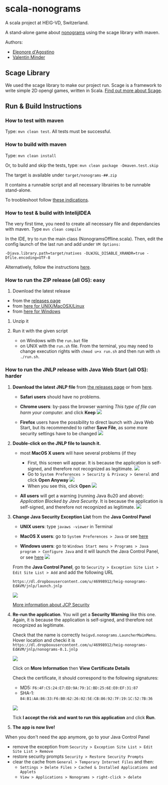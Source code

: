 # scala-nonograms

A scala project at HEIG-VD, Switzerland.

A stand-alone game about [nonograms](https://en.wikipedia.org/wiki/Nonogram) using the scage library with maven.

Authors:

- [Eleonore d'Agostino](https://github.com/paranoodle)
- [Valentin Minder](https://github.com/ValentinMinder)

## Scage Library

We used the scage library to make our project run. Scage is a framework to write simple 2D opengl games, written in Scala. [Find out more about Scage](https://github.com/dunnololda/scage/#introduction).

## Run & Build Instructions

### How to test with maven

Type: `mvn clean test`. All tests must be successful.

### How to build with maven

Type: `mvn clean install`

Or, to build and skip the tests, type: `mvn clean package -Dmaven.test.skip`

The target is available under `target/nonograms-##.zip`

It contains a runnable script and all necessary librairies to be runnable stand-alone.

To troobleshoot follow [these indications](https://github.com/dunnololda/scage/#for-maven-users).

### How to test & build with IntelijIDEA

The very first time, you need to create all necessary file and dependancies with maven. Type `mvn clean compile`

In the IDE, try to run the main class (NonogramsOffline.scala). Then, edit the config launch of the last run and add under `VM Options:`

`-Djava.library.path=target/natives -DLWJGL_DISABLE_XRANDR=true -Dfile.encoding=UTF-8`

Alternatively, follow the instructions [here](https://github.com/dunnololda/scage/#intellij-idea).

### How to run the ZIP release (all OS): easy

1. Download the latest release
 - from the [releases page](https://github.com/paranoodle/scala-nonograms/releases) 
 - from [here for UNIX/MacOSX/Linux](https://dl.dropboxusercontent.com/u/46998912/heig-nonograms-EdAVM/nonograms-0.1-linux.zip) 
 - from [here for Windows](https://dl.dropboxusercontent.com/u/46998912/heig-nonograms-EdAVM/nonograms-0.1-windows.zip)
1. Unzip it
1. Run it with the given script
	
	- on Windows with the `run.bat` file
	- on UNIX with the `run.sh` file. From the terminal, you may need to change execution rights with `chmod u+x run.sh` and then run with `sh ./run.sh`.

### How to run the JNLP release with Java Web Start (all OS): harder

1. **Download the latest JNLP file** from [the releases page](https://github.com/paranoodle/scala-nonograms/releases) or from [here](https://dl.dropboxusercontent.com/u/46998912/heig-nonograms-EdAVM/jnlp/launch.jnlp).

	- **Safari users** should have no problems.

	- **Chrome users**: by-pass the browser warning *This type of file can harm your computer.* and click **Keep** ![](img/warn01.png)

	- **Firefox** users have the possibility to direct launch with Java Web Start, but its recommended to rather **Save File**, as some more security settings have to be changed
	![](img/warn02.png)

1. **Double-click on the JNLP file to launch it.** 

	- most **MacOS X users** will have several problems (if they 
		- First, this screen will appear. It is because the application is self-signed, and therefore not recognized as legitimate.
		![](img/warn03.png)
		- Go to `System Preferences > Security & Privacy > General` and click **Open Anyway**
		![](img/warn04.png)
		- When you see this, click **Open**
		![](img/warn05.png)

	- **All users** will get a warning (running Java 8u20 and above): *Application Blocked by Java Security*. It is because the application is self-signed, and therefore not recognized as legitimate.
	![](img/warn08.png)

1. **Change Java Security Exception List** from the **Java Control Panel**

	- **UNIX users**: type `javaws -viewer` in Terminal

	- **MacOS X users**: go to `System Preferences > Java` or see [here](http://java.com/en/download/help/mac_controlpanel.xml)

	- **Windows users**: go to `Windows Start menu > Programs > Java program > Configure Java` and it will launch the Java Control Panel, or see [here](http://java.com/en/download/help/win_controlpanel.xml)
	![](img/warn09.png)
	
	From the **Java Control Panel**, go to `Security > Exception Site List > Edit Site List > Add` and add the following URL
	
	```
	https://dl.dropboxusercontent.com/u/46998912/heig-nonograms-EdAVM/jnlp/launch.jnlp
	```
	![](img/warn10.png)
	
	[More information about JCP Security](http://java.com/en/download/help/jcp_security.xml)

1. **Re-run the application**. You will get a **Security Warning** like this one. Again, it is because the application is self-signed, and therefore not recognized as legitimate.
	
	Check that the name is correctly `heigvd.nonograms.LauncherMainMenu`. Hover location and checki it is 
	`https://dl.dropboxusercontent.com/u/46998912/heig-nonograms-EdAVM/jnlp/nonograms-0.1.jnlp`

	![](img/warn11.png)
	
	Click on **More Information** then **View Certificate Details**
	
	Check the certificate, it should correspond to the following signatures: 
	- MD5: `F6:4F:C5:24:E7:ED:9A:79:1C:BD:25:6E:E0:EF:31:87`
	- SHA-1: `84:B1:AA:86:33:F6:B0:62:26:02:5E:CB:86:92:7F:19:1C:52:7B:36`
	
	![](img/warn12.png)
	
	Tick **I accept the risk and want to run this application** and click **Run**.

1. **The app is now live!**

When you don't need the app anymore, go to your Java Control Panel
 	
- remove the exception from `Security > Exception Site List > Edit Site List > Remove`
- restore security prompts `Security > Restore Security Prompts`
- clear the cache from `General > Temporary Internet Files` and then:
	- `Settings > Delete Files > Cached & Installed Applications and Applets`
	- `View > Applications > Nonograms > right-click > delete`
